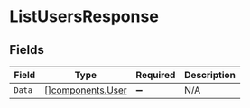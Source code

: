 # ListUsersResponse


## Fields

| Field                                                | Type                                                 | Required                                             | Description                                          |
| ---------------------------------------------------- | ---------------------------------------------------- | ---------------------------------------------------- | ---------------------------------------------------- |
| `Data`                                               | [][components.User](../../models/components/user.md) | :heavy_minus_sign:                                   | N/A                                                  |
